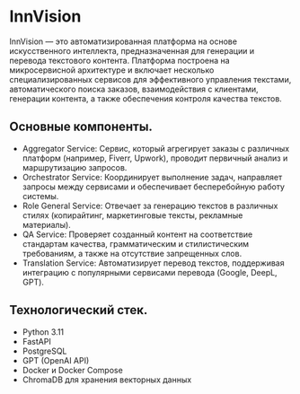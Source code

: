 # InnVision

InnVision — это автоматизированная платформа на основе искусственного интеллекта, предназначенная для генерации и перевода текстового контента. Платформа построена на микросервисной архитектуре и включает несколько специализированных сервисов для эффективного управления текстами, автоматического поиска заказов, взаимодействия с клиентами, генерации контента, а также обеспечения контроля качества текстов.

## Основные компоненты.

- Aggregator Service: Сервис, который агрегирует заказы с различных платформ (например, Fiverr, Upwork), проводит первичный анализ и маршрутизацию запросов.
- Orchestrator Service: Координирует выполнение задач, направляет запросы между сервисами и обеспечивает бесперебойную работу системы.
- Role General Service: Отвечает за генерацию текстов в различных стилях (копирайтинг, маркетинговые тексты, рекламные материалы).
- QA Service: Проверяет созданный контент на соответствие стандартам качества, грамматическим и стилистическим требованиям, а также на отсутствие запрещенных слов.
- Translation Service: Автоматизирует перевод текстов, поддерживая интеграцию с популярными сервисами перевода (Google, DeepL, GPT).

## Технологический стек.

- Python 3.11
- FastAPI
- PostgreSQL
- GPT (OpenAI API)
- Docker и Docker Compose
- ChromaDB для хранения векторных данных
